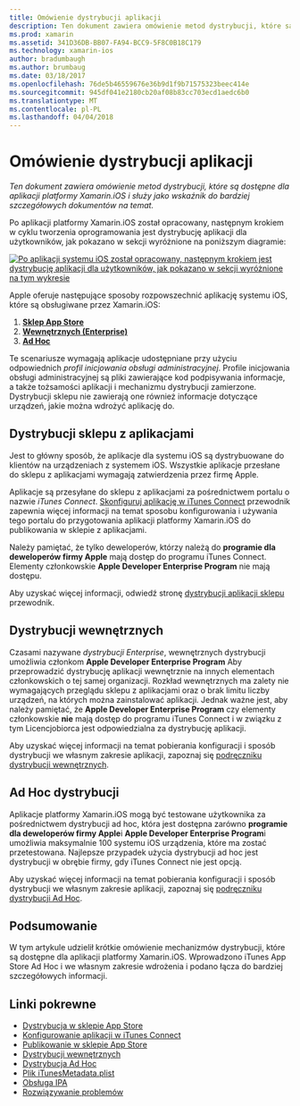 ```yaml
---
title: Omówienie dystrybucji aplikacji
description: Ten dokument zawiera omówienie metod dystrybucji, które są dostępne dla aplikacji platformy Xamarin.iOS i służy jako wskaźnik do bardziej szczegółowych dokumentów na temat.
ms.prod: xamarin
ms.assetid: 341D36DB-BB07-FA94-BCC9-5F8C0B18C179
ms.technology: xamarin-ios
author: bradumbaugh
ms.author: brumbaug
ms.date: 03/18/2017
ms.openlocfilehash: 76de5b46559676e36b9d1f9b71575323beec414e
ms.sourcegitcommit: 945df041e2180cb20af08b83cc703ecd1aedc6b0
ms.translationtype: MT
ms.contentlocale: pl-PL
ms.lasthandoff: 04/04/2018
---
```

# <a name="app-distribution-overview"></a>Omówienie dystrybucji aplikacji

_Ten dokument zawiera omówienie metod dystrybucji, które są dostępne dla aplikacji platformy Xamarin.iOS i służy jako wskaźnik do bardziej szczegółowych dokumentów na temat._

Po aplikacji platformy Xamarin.iOS został opracowany, następnym krokiem w cyklu tworzenia oprogramowania jest dystrybucję aplikacji dla użytkowników, jak pokazano w sekcji wyróżnione na poniższym diagramie:


[![](images/publishingdiagram.png "Po aplikacji systemu iOS został opracowany, następnym krokiem jest dystrybucję aplikacji dla użytkowników, jak pokazano w sekcji wyróżnione na tym wykresie")](images/publishingdiagram.png#lightbox)


Apple oferuje następujące sposoby rozpowszechnić aplikację systemu iOS, które są obsługiwane przez Xamarin.iOS:

1. [**Sklep App Store**](#App_Store_Distribution)
2. [**Wewnętrznych (Enterprise)**](#In-House_Distribution)
2. [**Ad Hoc**](#Ad_Hoc_Distribution)

Te scenariusze wymagają aplikacje udostępniane przy użyciu odpowiednich *profil inicjowania obsługi administracyjnej*. Profile inicjowania obsługi administracyjnej są pliki zawierające kod podpisywania informacje, a także tożsamości aplikacji i mechanizmu dystrybucji zamierzone. Dystrybucji sklepu nie zawierają one również informacje dotyczące urządzeń, jakie można wdrożyć aplikację do.

<a name="App_Store_Distribution"/>

## <a name="app-store-distribution"></a>Dystrybucji sklepu z aplikacjami

Jest to główny sposób, że aplikacje dla systemu iOS są dystrybuowane do klientów na urządzeniach z systemem iOS. Wszystkie aplikacje przesłane do sklepu z aplikacjami wymagają zatwierdzenia przez firmę Apple.

Aplikacje są przesyłane do sklepu z aplikacjami za pośrednictwem portalu o nazwie *iTunes Connect*. [Skonfiguruj aplikację w iTunes Connect](~/ios/deploy-test/app-distribution/app-store-distribution/itunesconnect.md) przewodnik zapewnia więcej informacji na temat sposobu konfigurowania i używania tego portalu do przygotowania aplikacji platformy Xamarin.iOS do publikowania w sklepie z aplikacjami.

Należy pamiętać, że tylko deweloperów, którzy należą do **programie dla deweloperów firmy Apple** mają dostęp do programu iTunes Connect. Elementy członkowskie **Apple Developer Enterprise Program** nie mają dostępu.

Aby uzyskać więcej informacji, odwiedź stronę [dystrybucji aplikacji sklepu](~/ios/deploy-test/app-distribution/app-store-distribution/index.md) przewodnik.

<a name="In-House_Distribution"/>

## <a name="in-house-distribution"></a>Dystrybucji wewnętrznych

Czasami nazywane *dystrybucji Enterprise*, wewnętrznych dystrybucji umożliwia członkom **Apple Developer Enterprise Program** Aby przeprowadzić dystrybucję aplikacji wewnętrznie na innych elementach członkowskich o tej samej organizacji. Rozkład wewnętrznych ma zalety nie wymagających przeglądu sklepu z aplikacjami oraz o brak limitu liczby urządzeń, na których można zainstalować aplikacji. Jednak ważne jest, aby należy pamiętać, że **Apple Developer Enterprise Program** czy elementy członkowskie **nie** mają dostęp do programu iTunes Connect i w związku z tym Licencjobiorca jest odpowiedzialna za dystrybucję aplikacji.

Aby uzyskać więcej informacji na temat pobierania konfiguracji i sposób dystrybucji we własnym zakresie aplikacji, zapoznaj się [podręczniku dystrybucji wewnętrznych](~/ios/deploy-test/app-distribution/in-house-distribution.md).

<a name="Ad_Hoc_Distribution"/>

## <a name="ad-hoc-distribution"></a>Ad Hoc dystrybucji

Aplikacje platformy Xamarin.iOS mogą być testowane użytkownika za pośrednictwem dystrybucji ad hoc, która jest dostępna zarówno **programie dla deweloperów firmy Apple**i **Apple Developer Enterprise Program**i umożliwia maksymalnie 100 systemu iOS urządzenia, które ma zostać przetestowana. Najlepsze przypadek użycia dystrybucji ad hoc jest dystrybucji w obrębie firmy, gdy iTunes Connect nie jest opcją.

Aby uzyskać więcej informacji na temat pobierania konfiguracji i sposób dystrybucji we własnym zakresie aplikacji, zapoznaj się [podręczniku dystrybucji Ad Hoc](~/ios/deploy-test/app-distribution/ad-hoc-distribution.md).

## <a name="summary"></a>Podsumowanie

W tym artykule udzielił krótkie omówienie mechanizmów dystrybucji, które są dostępne dla aplikacji platformy Xamarin.iOS. Wprowadzono iTunes App Store Ad Hoc i we własnym zakresie wdrożenia i podano łącza do bardziej szczegółowych informacji.

## <a name="related-links"></a>Linki pokrewne

- [Dystrybucja w sklepie App Store](~/ios/deploy-test/app-distribution/app-store-distribution/index.md)
- [Konfigurowanie aplikacji w iTunes Connect](~/ios/deploy-test/app-distribution/app-store-distribution/itunesconnect.md)
- [Publikowanie w sklepie App Store](~/ios/deploy-test/app-distribution/app-store-distribution/publishing-to-the-app-store.md)
- [Dystrybucji wewnętrznych](~/ios/deploy-test/app-distribution/in-house-distribution.md)
- [Dystrybucja Ad Hoc](~/ios/deploy-test/app-distribution/ad-hoc-distribution.md)
- [Plik iTunesMetadata.plist](~/ios/deploy-test/app-distribution/itunesmetadata.md)
- [Obsługa IPA](~/ios/deploy-test/app-distribution/ipa-support.md)
- [Rozwiązywanie problemów](~/ios/deploy-test/troubleshooting.md)
